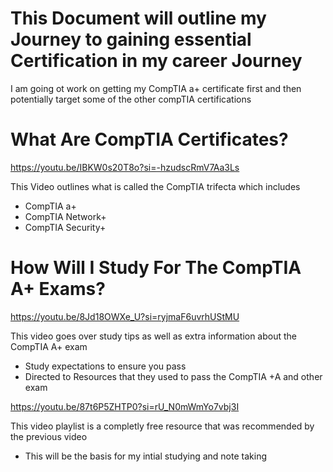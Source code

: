 # This Document will outline my Journey to gaining essential Certification in my career Journey #

I am going ot work on getting my CompTIA a+ certificate first and then potentially target some of the other compTIA certifications 

# What Are CompTIA Certificates? #

https://youtu.be/IBKW0s20T8o?si=-hzudscRmV7Aa3Ls

This Video outlines what is called the CompTIA trifecta which includes
- CompTIA a+ 
- CompTIA Network+
- CompTIA Security+

# How Will I Study For The CompTIA A+ Exams? #

https://youtu.be/8Jd18OWXe_U?si=ryjmaF6uvrhUStMU

This video goes over study tips as well as extra information about the CompTIA A+ exam
- Study expectations to ensure you pass
- Directed to Resources that they used to pass the CompTIA +A and other exam

https://youtu.be/87t6P5ZHTP0?si=rU_N0mWmYo7vbj3I

This video playlist is a completly free resource that was recommended by the previous video
- This will be the basis for my intial studying and note taking



